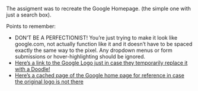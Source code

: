 <p>The assigment was to recreate the Google Homepage. (the simple one with just a search box).</p>

<p>Points to remember:</p>
<ul>
    <li>DON’T BE A PERFECTIONIST! You’re just trying to make it look like google.com, not actually function like it and it doesn’t have to be spaced exactly the same way to the pixel. Any dropdown menus or form submissions or hover-highlighting should be ignored.</li>
    <li><a href="https://www.google.com/images/branding/googlelogo/1x/googlelogo_color_272x92dp.png">Here’s a link to the Google Logo just in case they temporarily replace it with a Doodle!</a></li>
    <li><a href="https://web.archive.org/web/20191130234759/https://www.google.com/">Here’s a cached page of the Google home page for reference in case the original logo is not there</a></li>
<ul>